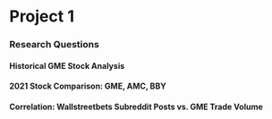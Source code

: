 # Project 1

### Research Questions
#### Historical GME Stock Analysis
#### 2021 Stock Comparison: GME, AMC, BBY
#### Correlation: Wallstreetbets Subreddit Posts vs. GME Trade Volume
